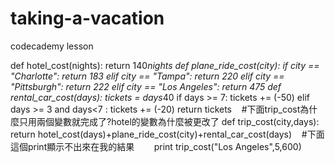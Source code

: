 # taking-a-vacation
codecademy lesson

def hotel_cost(nights):
    return 140*nights
def plane_ride_cost(city):
    if city == "Charlotte":
        return 183
    elif city == "Tampa":
        return 220
    elif city == "Pittsburgh":
        return 222
    elif city == "Los Angeles":
        return 475
def rental_car_cost(days):
    tickets = days*40 
    if days >= 7:
        tickets += (-50)
    elif days >= 3 and days<7 :
        tickets += (-20)
    return tickets
    #下面trip_cost為什麼只用兩個變數就完成了?hotel的變數為什麼被更改了
def trip_cost(city,days):
    return hotel_cost(days)+plane_ride_cost(city)+rental_car_cost(days)
    #下面這個print顯示不出來在我的結果
        print trip_cost("Los Angeles",5,600)
